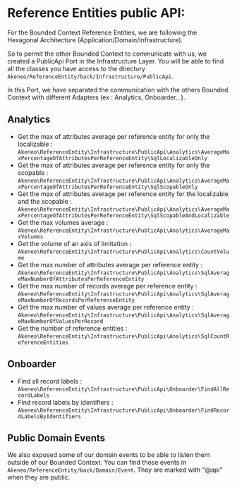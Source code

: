 # Reference Entities public API:

For the Bounded Context Reference Entities, we are following the Hexagonal Architecture (Application/Domain/Infrastructure).

So to permit the other Bounded Context to communicate with us, we created a PublicApi Port in the Infrastructure Layer. 
You will be able to find all the classes you have access to the directory `Akeneo/ReferenceEntity/back/Infrastructure/PublicApi`.

In this Port, we have separated the communication with the others Bounded Context with different Adapters (ex : Analytics, Onboarder...).

## Analytics

- Get the max of attributes average per reference entity for only the localizable : `Akeneo\ReferenceEntity\Infrastructure\PublicApi\Analytics\AverageMaxPercentageOfAttributesPerReferenceEntity\SqlLocalizableOnly`
- Get the max of attributes average per reference entity for only the scopable : `Akeneo\ReferenceEntity\Infrastructure\PublicApi\Analytics\AverageMaxPercentageOfAttributesPerReferenceEntity\SqlScopableOnly`
- Get the max of attributes average per reference entity for the localizable and the scopable : `Akeneo\ReferenceEntity\Infrastructure\PublicApi\Analytics\AverageMaxPercentageOfAttributesPerReferenceEntity\SqlScopableAndLocalizable`
- Get the max volumes average : `Akeneo\ReferenceEntity\Infrastructure\PublicApi\Analytics\AverageMaxVolumes`
- Get the volume of an axis of limitation : `Akeneo\ReferenceEntity\Infrastructure\PublicApi\Analytics\CountVolume`
- Get the max number of attributes average per reference entity : `Akeneo\ReferenceEntity\Infrastructure\PublicApi\Analytics\SqlAverageMaxNumberOfAttributesPerReferenceEntity`
- Get the max number of records average per reference entity : `Akeneo\ReferenceEntity\Infrastructure\PublicApi\Analytics\SqlAverageMaxNumberOfRecordsPerReferenceEntity`
- Get the max number of values average per reference entity : `Akeneo\ReferenceEntity\Infrastructure\PublicApi\Analytics\SqlAverageMaxNumberOfValuesPerRecord`
- Get the number of reference entities : `Akeneo\ReferenceEntity\Infrastructure\PublicApi\Analytics\SqlCountReferenceEntities`

## Onboarder

- Find all record labels : `Akeneo\ReferenceEntity\Infrastructure\PublicApi\Onboarder\FindAllRecordLabels`
- Find record labels by identifiers : `Akeneo\ReferenceEntity\Infrastructure\PublicApi\Onboarder\FindRecordLabelsByIdentifiers`


## Public Domain Events

We also exposed some of our domain events to be able to listen them outside of our Bounded Context. You can find those events in `Akeneo/ReferenceEntity/back/Domain/Event`.
They are marked with "@api" when they are public.
